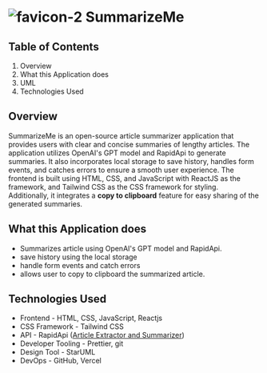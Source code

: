 # ![favicon-2](https://user-images.githubusercontent.com/75694208/233992679-ffcb2c2d-578d-432f-835a-a3a99069c015.png) SummarizeMe

## Table of Contents

1. Overview
2. What this Application does
3. UML
4. Technologies Used

## Overview

SummarizeMe is an open-source article summarizer application that provides users with clear and concise summaries of lengthy articles. The application utilizes OpenAI's GPT model and RapidApi to generate summaries. It also incorporates local storage to save history, handles form events, and catches errors to ensure a smooth user experience. The frontend is built using HTML, CSS, and JavaScript with ReactJS as the framework, and Tailwind CSS as the CSS framework for styling. Additionally, it integrates a **copy to clipboard** feature for easy sharing of the generated summaries.

## What this Application does

- Summarizes article using OpenAI's GPT model and RapidApi.
- save history using the local storage
- handle form events and catch errors
- allows user to copy to clipboard the summarized article.

## Technologies Used

- Frontend - HTML, CSS, JavaScript, Reactjs
- CSS Framework - Tailwind CSS
- API - RapidApi ([Article Extractor and Summarizer](https://rapidapi.com/restyler/api/article-extractor-and-summarizer?utm_source=youtube.com%2FJavaScriptMastery&utm_medium=referral&utm_campaign=DevRel))
- Developer Tooling - Prettier, git
- Design Tool - StarUML
- DevOps - GitHub, Vercel
